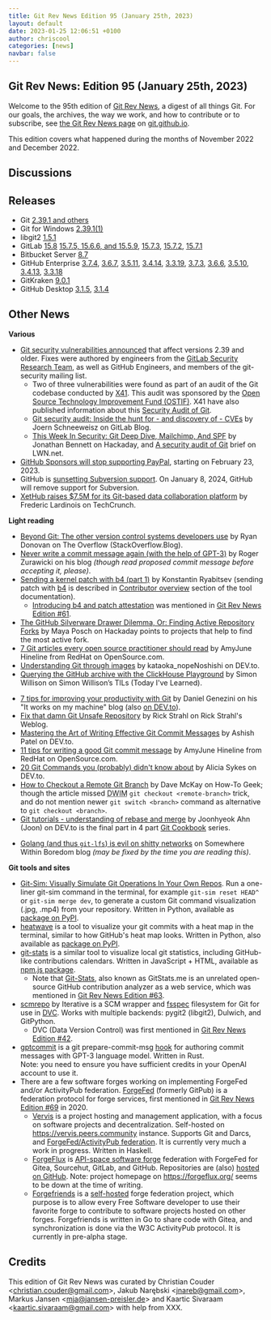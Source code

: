 ```yaml
---
title: Git Rev News Edition 95 (January 25th, 2023)
layout: default
date: 2023-01-25 12:06:51 +0100
author: chriscool
categories: [news]
navbar: false
---
```


## Git Rev News: Edition 95 (January 25th, 2023)

Welcome to the 95th edition of [Git Rev News](https://git.github.io/rev_news/rev_news/),
a digest of all things Git. For our goals, the archives, the way we work, and how to contribute or to
subscribe, see [the Git Rev News page](https://git.github.io/rev_news/rev_news/) on [git.github.io](http://git.github.io).

This edition covers what happened during the months of November 2022 and December 2022.

## Discussions

<!---
### General
-->

<!---
### Reviews
-->

<!---
### Support
-->

<!---
## Developer Spotlight:
-->

## Releases

+ Git [2.39.1 and others](https://public-inbox.org/git/xmqq7cxl9h0i.fsf@gitster.g/)
+ Git for Windows [2.39.1(1)](https://github.com/git-for-windows/git/releases/tag/v2.39.1.windows.1)
+ libgit2 [1.5.1](https://github.com/libgit2/libgit2/releases/tag/v1.5.1)
+ GitLab [15.8](https://about.gitlab.com/releases/2023/01/22/gitlab-15-8-released/)
[15.7.5, 15.6.6, and 15.5.9](https://about.gitlab.com/releases/2023/01/17/critical-security-release-gitlab-15-7-5-released/),
[15.7.3](https://about.gitlab.com/releases/2023/01/11/gitlab-15-7-3-released/),
[15.7.2](https://about.gitlab.com/releases/2023/01/09/security-release-gitlab-15-7-2-released/),
[15.7.1](https://about.gitlab.com/releases/2023/01/05/gitlab-15-7-1-released/)
+ Bitbucket Server [8.7](https://confluence.atlassian.com/bitbucketserver/bitbucket-server-release-notes-872139866.html)
+ GitHub Enterprise [3.7.4](https://help.github.com/enterprise-server@3.7/admin/release-notes#3.7.4),
[3.6.7](https://help.github.com/enterprise-server@3.6/admin/release-notes#3.6.7),
[3.5.11](https://help.github.com/enterprise-server@3.5/admin/release-notes#3.5.11),
[3.4.14](https://help.github.com/enterprise-server@3.4/admin/release-notes#3.4.14),
[3.3.19](https://help.github.com/enterprise-server@3.3/admin/release-notes#3.3.19),
[3.7.3](https://help.github.com/enterprise-server@3.7/admin/release-notes#3.7.3),
[3.6.6](https://help.github.com/enterprise-server@3.6/admin/release-notes#3.6.6),
[3.5.10](https://help.github.com/enterprise-server@3.5/admin/release-notes#3.5.10),
[3.4.13](https://help.github.com/enterprise-server@3.4/admin/release-notes#3.4.13),
[3.3.18](https://help.github.com/enterprise-server@3.3/admin/release-notes#3.3.18)
+ GitKraken [9.0.1](https://help.gitkraken.com/gitkraken-client/current/)
+ GitHub Desktop [3.1.5](https://desktop.github.com/release-notes/),
[3.1.4](https://desktop.github.com/release-notes/)

## Other News

__Various__

* [Git security vulnerabilities announced](https://github.blog/2023-01-17-git-security-vulnerabilities-announced-2/)
  that affect versions 2.39 and older.  Fixes were authored by engineers from
  the [GitLab Security Research Team](https://about.gitlab.com/handbook/security/threat-management/security-research/),
  as well as GitHub Engineers, and members of the git-security mailing list.
    * Two of three vulnerabilities were found as part of an audit of the Git codebase
      conducted by [X41](https://x41-dsec.de/). This audit was sponsored by the
      [Open Source Technology Improvement Fund (OSTIF)](https://ostif.org/).
      X41 have also published information about this
      [Security Audit of Git](https://x41-dsec.de/security/research/news/2023/01/17/git-security-audit-ostif/).
    * [Git security audit: Inside the hunt for - and discovery of - CVEs](https://about.gitlab.com/blog/2023/01/24/git-security-audit/)
      by Joern Schneeweisz on GitLab Blog.
    * [This Week In Security: Git Deep Dive, Mailchimp, And SPF](https://hackaday.com/2023/01/20/this-week-in-security-git-deep-dive-mailchimp-and-spf)
      by Jonathan Bennett on Hackaday, and
      [A security audit of Git](https://lwn.net/Articles/921067/) brief on LWN\.net.
* [GitHub Sponsors will stop supporting PayPal](https://github.blog/changelog/2023-01-23-github-sponsors-will-stop-supporting-paypal/),
  starting on February 23, 2023.
* GitHub is [sunsetting Subversion support](https://github.blog/2023-01-20-sunsetting-subversion-support/).
  On January 8, 2024, GitHub will remove support for Subversion.
* [XetHub raises $7.5M for its Git-based data collaboration platform](https://techcrunch.com/2023/01/09/xethub-raises-7-5m-for-its-git-based-data-collaboration-platform/)
  by Frederic Lardinois on TechCrunch.


__Light reading__

* [Beyond Git: The other version control systems developers use](https://stackoverflow.blog/2023/01/09/beyond-git-the-other-version-control-systems-developers-use/)
  by Ryan Donovan on The Overflow (StackOverflow\.Blog).
* [Never write a commit message again (with the help of GPT-3)](https://zura.wiki/post/never-write-a-commit-message-again-with-the-help-of-gpt-3/)
  by Roger Zurawicki on his blog _(though read proposed commit message before accepting it, please)_.
* [Sending a kernel patch with b4 (part 1)](https://people.kernel.org/monsieuricon/sending-a-kernel-patch-with-b4-part-1)
  by Konstantin Ryabitsev (sending patch with [b4](https://git.kernel.org/pub/scm/utils/b4/b4.git)
  is described in [Contributor overview](https://b4.docs.kernel.org/en/stable-0.11.y/contributor/overview.html)
  section of the tool documentation).
    * [Introducing b4 and patch attestation](https://people.kernel.org/monsieuricon/introducing-b4-and-patch-attestation)
      was mentioned in [Git Rev News Edition #61](https://git.github.io/rev_news/2020/03/25/edition-61/).
* [The GitHub Silverware Drawer Dilemma, Or: Finding Active Repository Forks](https://hackaday.com/2023/01/08/the-github-silverware-drawer-dilemma-or-finding-active-repository-forks/)
  by Maya Posch on Hackaday points to projects that help to find the most active fork.
* [7 Git articles every open source practitioner should read](https://opensource.com/article/23/1/git-articles)
  by AmyJune Hineline from RedHat on OpenSource\.com.
* [Understanding Git through images](https://dev.to/nopenoshishi/understanding-git-through-images-4an1)
  by kataoka_nopeNoshishi on DEV\.to.
* [Querying the GitHub archive with the ClickHouse Playground](https://til.simonwillison.net/clickhouse/github-explorer)
  by Simon Willison on Simon Willison’s TILs (Today I've Learned).
<!-- Tutorials, guides, and how-tos -->
* [7 tips for improving your productivity with Git](https://blog.genezini.com/p/7-tips-for-improving-your-productivity-with-git/)
  by Daniel Genezini on his "It works on my machine" blog
  (also [on DEV\.to](https://dev.to/dgenezini/7-tips-for-improving-your-productivity-with-git-ajg)).
* [Fix that damn Git Unsafe Repository](https://weblog.west-wind.com/posts/2023/Jan/05/Fix-that-damn-Git-Unsafe-Repository)
  by Rick Strahl on Rick Strahl's Weblog.
* [Mastering the Art of Writing Effective Git Commit Messages](https://dev.to/ashishxcode/mastering-the-art-of-writing-effective-github-commit-messages-5d2p)
  by Ashish Patel on DEV\.to.
* [11 tips for writing a good Git commit message](https://opensource.com/article/22/12/git-commit-message)
  by AmyJune Hineline from RedHat on OpenSource\.com.
* [20 Git Commands you (probably) didn't know about](https://dev.to/lissy93/20-git-commands-you-probably-didnt-know-about-4j4o)
  by Alicia Sykes on DEV\.to.
* [How to Checkout a Remote Git Branch](https://www.howtogeek.com/864263/how-to-checkout-a-remote-git-branch/)
  by Dave McKay on How-To Geek;
  though the article missed <abbr title="Do What I Mean">DWIM</abbr> `git checkout <remote-branch>` trick,
  and do not mention newer `git switch <branch>` command as alternative to `git checkout <branch>`.
* [Git tutorials - understanding of rebase and merge](https://dev.to/bitethecode/git-tutorials-understanding-of-rebase-and-merge-2cg4)
  by Joonhyeok Ahn (Joon) on DEV\.to is the final part in 4 part
  [Git Cookbook](https://dev.to/bitethecode/series/20767) series.
<!-- Humor, or tangentially related -->
* [Golang (and thus `git-lfs`) is evil on shitty networks](https://withinboredom.info/blog/2022/12/29/golang-is-evil-on-shitty-networks/)
  on Somewhere Within Boredom blog _(may be fixed by the time you are reading this)_.

<!---
__Easy watching__
-->

__Git tools and sites__

* [Git-Sim: Visually Simulate Git Operations In Your Own Repos](https://initialcommit.com/blog/git-sim).
  Run a one-liner git-sim command in the terminal,
  for example `git-sim reset HEAD^` or `git-sim merge dev`, 
  to generate a custom Git command visualization (.jpg, .mp4) from your repository.
  Written in Python, available as [package on PyPI](https://pypi.org/project/git-sim/).
* [heatwave](https://github.com/james-stoup/heatwave)
  is a tool to visualize your git commits with a heat map in the terminal,
  similar to how GitHub's heat map looks.
  Written in Python, also available as [package on PyPI](https://pypi.org/project/heatwave/).
* [git-stats](https://github.com/IonicaBizau/git-stats) is a similar tool
  to visualize local git statistics, including GitHub-like contributions calendars.
  Written in JavaScript + HTML, available as [npm.js package](https://www.npmjs.com/package/git-stats).
    * Note that [Git-Stats](https://gitstats.me/), also known as GitStats\.me
      is an unrelated open-source GitHub contribution analyzer as a web service,
      which was mentioned in [Git Rev News Edition #63](https://git.github.io/rev_news/2020/05/28/edition-63/).
* [scmrepo](https://github.com/iterative/scmrepo) by Iterative
  is a SCM wrapper and [fsspec](https://filesystem-spec.readthedocs.io/ "fsspec: Filesystem interfaces for Python") filesystem for Git for use in [DVC](https://dvc.org/ "Data Version Control · DVC").
  Works with multiple backends: pygit2 (libgit2), Dulwich, and GitPython.
    * DVC (Data Version Control) was first mentioned in
      [Git Rev News Edition #42](https://git.github.io/rev_news/2018/08/22/edition-42/).
* [gptcommit](https://github.com/zurawiki/gptcommit) is a
  git prepare-commit-msg [hook](https://git-scm.com/docs/githooks)
  for authoring commit messages with GPT-3 language model.  Written in Rust.<br />
  Note: you need to ensure you have sufficient credits in your OpenAI account to use it.
* There are a few software forges working on implementing ForgeFed and/or ActivityPub federation.
  [ForgeFed](https://notabug.org/peers/forgefed) (formerly GitPub) is a federation protocol
  for forge services, first mentioned in [Git Rev News Edition #69](https://git.github.io/rev_news/2020/11/27/edition-69/) in 2020.
    * [Vervis](https://vervis.peers.community/repos/WvWbo/source) is a project hosting
      and management application, with a focus on software projects and decentralization.
      Self-hosted on <https://vervis.peers.community> instance.  Supports Git and Darcs,
      and [ForgeFed/ActivityPub federation](https://vervis.peers.community/repos/WvWbo/source/FEDERATION.md).
      It is currently very much a work in progress.  Written in Haskell.
    * [ForgeFlux](https://forgeflux.org/) is [API-space software forge](https://github.com/forgeflux-org/website/blob/master/content/about/index.md)
      federation with ForgeFed for Gitea, Sourcehut, GitLab, and GitHub.
      Repositories are (also) [hosted on GitHub](https://github.com/forgeflux-org).
      Note: project homepage on <https://forgeflux.org/> seems to be down at the time of writing.
    * [Forgefriends](https://forgefriends.org/) is a [self-hosted](https://lab.forgefriends.org/forgefriends/forgefriends)
      forge federation project, which purpose is to allow every Free Software developer
      to use their favorite forge to contribute to software projects hosted on other forges.
      Forgefriends is written in Go to share code with Gitea, 
      and synchronization is done via the W3C ActivityPub protocol.
      It is currently in pre-alpha stage.

## Credits

This edition of Git Rev News was curated by
Christian Couder &lt;<christian.couder@gmail.com>&gt;,
Jakub Narębski &lt;<jnareb@gmail.com>&gt;,
Markus Jansen &lt;<mja@jansen-preisler.de>&gt; and
Kaartic Sivaraam &lt;<kaartic.sivaraam@gmail.com>&gt;
with help from XXX.
